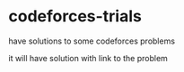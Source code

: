 # codeforces-trials
have solutions to some codeforces problems

it will have solution with link to the problem
